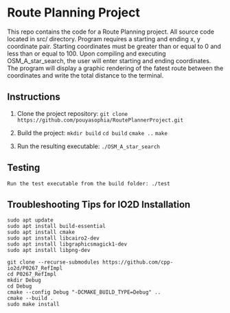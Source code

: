 # Route Planning Project

This repo contains the code for a Route Planning project. All source code located in src/ directory. Program requires a starting and ending x, y coordinate pair. Starting coordinates must be greater than or equal to 0 and less than or equal to 100. Upon compiling and executing OSM_A_star_search, the user will enter starting and ending coordinates. The program will display a graphic rendering of the fatest route between the coordinates and write the total distance to the terminal.  

## Instructions

1. Clone the project repository: `git clone https://github.com/pouyasophia/RoutePlannerProject.git`

2. Build the project: 
	`mkdir build`
	`cd build`
	`cmake ..`
	`make`

3. Run the resulting executable: `./OSM_A_star_search`

## Testing

	Run the test executable from the build folder: ./test


## Troubleshooting Tips for IO2D Installation  

	sudo apt update
	sudo apt install build-essential
	sudo apt install cmake
	sudo apt install libcairo2-dev
	sudo apt install libgraphicsmagick1-dev
	sudo apt install libpng-dev

	git clone --recurse-submodules https://github.com/cpp-io2d/P0267_RefImpl
	cd P0267_RefImpl
	mkdir Debug
	cd Debug
	cmake --config Debug "-DCMAKE_BUILD_TYPE=Debug" ..
	cmake --build .
	sudo make install
  
     
 